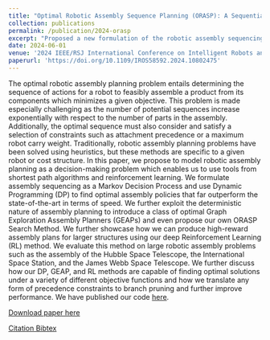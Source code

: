```yaml
---
title: "Optimal Robotic Assembly Sequence Planning (ORASP): A Sequential Decision-Making Approach"
collection: publications
permalink: /publication/2024-orasp
excerpt: "Proposed a new formulation of the robotic assembly sequencing problem as a Markov Decision Process. Then showed how a class of methods called Graph Exploration Assembly Planners (GEAPs) can be used to gather optimal assembly sequences from a graph. We then showcased a deep reinforcement learning extension for handling very complex structures, all while handling diverse constraints.<br/><img src='images/paper_images/ORASP-Results.png'>"
date: 2024-06-01
venue: '2024 IEEE/RSJ International Conference on Intelligent Robots and Systems (IROS)'
paperurl: 'https://doi.org/10.1109/IROS58592.2024.10802475'
---
```


The optimal robotic assembly planning problem entails determining the sequence of actions for a robot to feasibly assemble a product from its components which minimizes a given objective. This problem is made especially challenging as the number of potential sequences increase exponentially with respect to the number of parts in the assembly. Additionally, the optimal sequence must also consider and satisfy a selection of constraints such as attachment precedence or a maximum robot carry weight. Traditionally, robotic assembly planning problems have been solved using heuristics, but these methods are specific to a given robot or cost structure. In this paper, we propose to model robotic assembly planning as a decision-making problem which enables us to use tools from shortest path algorithms and reinforcement learning. We formulate assembly sequencing as a Markov Decision Process and use Dynamic Programming (DP) to find optimal assembly policies that far outperform the state-of-the-art in terms of speed. We further exploit the deterministic nature of assembly planning to introduce a class of optimal Graph Exploration Assembly Planners (GEAPs) and even propose our own ORASP Search Method. We further showcase how we can produce high-reward assembly plans for larger structures using our deep Reinforcement Learning (RL) method. We evaluate this method on large robotic assembly problems such as the assembly of the Hubble Space Telescope, the International Space Station, and the James Webb Space Telescope. We further discuss how our DP, GEAP, and RL methods are capable of finding optimal solutions under a variety of different objective functions and how we translate any form of precedence constraints to branch pruning and further improve performance. We have published our code [here](https://github.com/labicon/ORASP-Code).

[Download paper here](https://doi.org/10.1109/IROS58592.2024.10802475)

[Citation Bibtex](https://scholar.googleusercontent.com/scholar.bib?q=info:x-Tvt-f0NIAJ:scholar.google.com/&output=citation&scisdr=CgLNbWkeENbzgYqYxS8:AAZF9b8AAAAAaDee3S8VCkadFtgvIaeplAu5JAk&scisig=AAZF9b8AAAAAaDee3fk6y65xO4EjtCB6H6Chhxo&scisf=4&ct=citation&cd=-1&hl=en&scfhb=1)